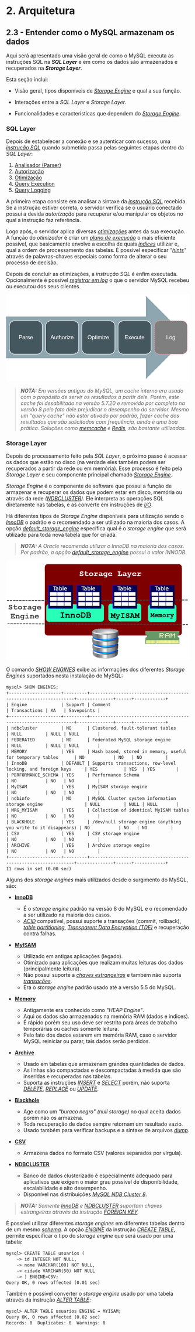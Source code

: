 # 2. Arquitetura

## 2.3 - Entender como o MySQL armazenam os dados

Aqui será apresentado uma visão geral de como o MySQL executa as instruções SQL na **_SQL Layer_** e em como os dados são armazenados e recuperados na **_Storage Layer_**.

Esta seção inclui:

- Visão geral, tipos disponíveis de _[Storage Engine](https://dev.mysql.com/doc/refman/8.0/en/storage-engines.html)_ e qual a sua função.

- Interações entre a _SQL Layer_ e _Storage Layer_.

- Funcionalidades e características que dependem do _[Storage Engine](https://dev.mysql.com/doc/refman/8.0/en/storage-engines.html)_.

### SQL Layer

Depois de estabelecer a conexão e se autenticar com sucesso, uma _[instrução SQL](https://dev.mysql.com/doc/refman/8.0/en/sql-statements.html)_ quando submetida passa pelas seguintes etapas dentro da _SQL Layer_:

1. [Analisador (Parser)](https://dev.mysql.com/doc/refman/8.0/en/sql-statements.html)
2. [Autorização](https://dev.mysql.com/doc/refman/8.0/en/account-management-statements.html)
3. [Otimização](https://dev.mysql.com/doc/refman/8.0/en/optimization.html)
4. [Query Execution](https://dev.mysql.com/doc/refman/8.0/en/sql-data-manipulation-statements.html)
5. [Query Logging](https://dev.mysql.com/doc/refman/8.0/en/query-log.html)

A primeira etapa consiste em analisar a sintaxe da _[instrução SQL](https://dev.mysql.com/doc/refman/8.0/en/sql-statements.html)_ recebida. Se a instrução estiver correta, o servidor verifica se o usuário conectado possui a devida _autorização_ para recuperar e/ou manipular os objetos no qual a instrução faz referência.

Logo após, o servidor aplica diversas _[otimizações](https://dev.mysql.com/doc/refman/8.0/en/optimization.html)_ antes da sua execução. A função do _otimizador_ é criar um _[plano de execução](https://dev.mysql.com/doc/refman/8.0/en/execution-plan-information.html)_ o mais eficiente possível, que basicamente envolve a escolha de quais _[índices](https://dev.mysql.com/doc/refman/8.0/en/create-index.html)_ utilizar e, qual a ordem de processamento das tabelas. É possível especificar _"[hints](https://dev.mysql.com/doc/refman/8.0/en/optimizer-hints.html)"_ através de palavras-chaves especiais como forma de alterar o seu processo de decisão.

Depois de concluír as otimizações, a _instrução SQL_ é enfim executada. Opcionalmente é possível _[registrar em log](https://dev.mysql.com/doc/refman/8.0/en/server-logs.html)_ o que o servidor MySQL recebeu ou executou dos seus clientes.

![alt_text](/imgs/mysql-arch-3.png "Arquitetura - 3")

>_**__NOTA:__** Em versões antigas do MySQL, um cache interno era usado com o propósito de servir os resultados a partir dele. Porém, este cache foi desabilitado na versão 5.7.20 e removido por completo na versão 8 pelo fato dele prejudicar o desempenho do servidor. Mesmo um "query cache" não estar ativado por padrão, fazer cache dos resultados que são solicitados com frequência, ainda é uma boa prática. Soluções como [memcache](https://pt.wikipedia.org/wiki/Memcached) e [Redis](https://en.wikipedia.org/wiki/Redis), são bastante utilizadas._

### Storage Layer

Depois do processamento feito pela _SQL Layer_, o próximo passo é acessar os dados que estão no disco (na verdade eles também podem ser recuperados a partir da rede ou em memória). Esse processo é feito pela _Storage Layer_ e seu componente principal chamado _[Storage Engine](https://dev.mysql.com/doc/refman/8.0/en/storage-engines.html)_.

_Storage Engine_ é o componente de software que possui a função de armazenar e recuperar os dados que podem estar em disco, memória ou através da rede _([NDBCLUSTER](https://dev.mysql.com/doc/refman/8.0/en/mysql-cluster.html))_. Ele interpreta as operações SQL diretamente nas tabelas, e as converte em instruções de _[I/O](https://pt.wikipedia.org/wiki/Entrada/sa%C3%ADda)_.

Há diferentes tipos de _Storage Engine_ disponíveis para utilização sendo o _[InnoDB](https://dev.mysql.com/doc/refman/8.0/en/innodb-storage-engine.html)_ o padrão e o recomendado a ser utilizado na maioria dos casos. A opção _[default_storage_engine](https://dev.mysql.com/doc/refman/8.0/en/server-system-variables.html#sysvar_default_storage_engine)_ especifica qual é o _storage engine_ que será utilizado para toda nova tabela que for criada.

>_**__NOTA:__** A Oracle recomenda utilizar o InnoDB na maioria dos casos. Por padrão, a opção [default_storage_engine](https://dev.mysql.com/doc/refman/8.0/en/server-system-variables.html#sysvar_default_storage_engine) possui o valor INNODB._

![alt_text](/imgs/mysql-arch-4.png "Arquitetura - 4")

O comando _[SHOW ENGINES](https://dev.mysql.com/doc/refman/8.0/en/show-engines.html)_ exibe as informações dos diferentes _Storage Engines_ suportados nesta instalação do MySQL:

```
mysql> SHOW ENGINES;
+--------------------+---------+----------------------------------------------------------------+--------------+------+------------+
| Engine             | Support | Comment                                                        | Transactions | XA   | Savepoints |
+--------------------+---------+----------------------------------------------------------------+--------------+------+------------+
| ndbcluster         | NO      | Clustered, fault-tolerant tables                               | NULL         | NULL | NULL       |
| FEDERATED          | NO      | Federated MySQL storage engine                                 | NULL         | NULL | NULL       |
| MEMORY             | YES     | Hash based, stored in memory, useful for temporary tables      | NO           | NO   | NO         |
| InnoDB             | DEFAULT | Supports transactions, row-level locking, and foreign keys     | YES          | YES  | YES        |
| PERFORMANCE_SCHEMA | YES     | Performance Schema                                             | NO           | NO   | NO         |
| MyISAM             | YES     | MyISAM storage engine                                          | NO           | NO   | NO         |
| ndbinfo            | NO      | MySQL Cluster system information storage engine                | NULL         | NULL | NULL       |
| MRG_MYISAM         | YES     | Collection of identical MyISAM tables                          | NO           | NO   | NO         |
| BLACKHOLE          | YES     | /dev/null storage engine (anything you write to it disappears) | NO           | NO   | NO         |
| CSV                | YES     | CSV storage engine                                             | NO           | NO   | NO         |
| ARCHIVE            | YES     | Archive storage engine                                         | NO           | NO   | NO         |
+--------------------+---------+----------------------------------------------------------------+--------------+------+------------+
11 rows in set (0.00 sec)
```

Alguns dos _storage engines_ mais utilizados desde o surgimento do MySQL, são:

- **[InnoDB](https://dev.mysql.com/doc/refman/8.0/en/innodb-storage-engine.html)**
    - É o _storage engine_ padrão na versão 8 do MySQL e o recomendado a ser utilizado na maioria dos casos.
    - _[ACID](https://pt.wikipedia.org/wiki/ACID)_ compatível, possui suporte a transações (commit, rollback), _[table partitioning](https://dev.mysql.com/doc/refman/8.0/en/partitioning-overview.html)_, _[Transparent Data Encryption (TDE)](https://www.mysql.com/products/enterprise/tde.html)_ e recuperação contra falhas.

- **[MyISAM](https://dev.mysql.com/doc/refman/8.0/en/myisam-storage-engine.html)**
    - Utilizado em antigas aplicações (legado).
    - Otimizado para aplicações que realizam muitas leituras dos dados (principalmente leitura).
    - Não possui suporte a _[chaves estrangeiras](https://dev.mysql.com/doc/refman/8.0/en/create-table-foreign-keys.html)_ e também não suporta _[transações](https://dev.mysql.com/doc/refman/8.0/en/commit.html)_.
    - Era o _storage engine_ padrão usado até a versão 5.5 do MySQL.

- **[Memory](https://dev.mysql.com/doc/refman/8.0/en/memory-storage-engine.html)**
    - Antigamente era conhecido como _"HEAP Engine"_.
    - Aqui os dados são armazenados na memória RAM (dados e indices).    
    - É rápido porém seu uso deve ser restrito para áreas de trabalho temporárias ou caches somente leitura.
    - Pelo fato dos dados estarem em memória RAM, caso o servidor MySQL reiniciar ou parar, tais dados serão perdidos.

- **[Archive](https://dev.mysql.com/doc/refman/8.0/en/archive-storage-engine.html)**
    - Usado em tabelas que armazenam grandes quantidades de dados.
    - As linhas são compactadas e descompactadas à medida que são inseridas e recuperadas nas tabelas.
    - Suporta as instruções _[INSERT](https://dev.mysql.com/doc/refman/8.0/en/insert.html)_ e _[SELECT](https://dev.mysql.com/doc/refman/8.0/en/select.html)_ porém, não suporta _[DELETE](https://dev.mysql.com/doc/refman/8.0/en/delete.html)_, _[REPLACE](https://dev.mysql.com/doc/refman/8.0/en/replace.html)_ ou _[UPDATE](https://dev.mysql.com/doc/refman/8.0/en/update.html)_.

- **[Blackhole](https://dev.mysql.com/doc/refman/8.0/en/blackhole-storage-engine.html)**
    - Age como um _"buraco negro" (null storage)_ no qual aceita dados porém não os armazena.    
    - Toda recuperação de dados sempre retornam um resultado vazio.
    - Usado também para verificar backups e a sintaxe de arquivos _[dump](https://dev.mysql.com/doc/refman/8.0/en/mysqldump.html)_.

- **[CSV](https://dev.mysql.com/doc/refman/8.0/en/csv-storage-engine.html)**
    - Armazena dados no formato CSV (valores separados por vírgula).

- **[NDBCLUSTER](https://dev.mysql.com/doc/refman/8.0/en/mysql-cluster.html)**
    - Banco de dados clusterizado é especialmente adequado para aplicativos que exigem o maior grau possível de disponibilidade, escalabilidade e alto desempenho.
    - Disponível nas distribuições _[MySQL NDB Cluster 8](https://dev.mysql.com/doc/refman/8.0/en/mysql-cluster.html)_.

>_**__NOTA:__** Somente [InnoDB](https://dev.mysql.com/doc/refman/8.0/en/innodb-storage-engine.html) e [NDBCLUSTER](https://dev.mysql.com/doc/refman/8.0/en/mysql-cluster.html) suportam chaves estrangeiras através da instrução [FOREIGN KEY](https://dev.mysql.com/doc/refman/8.0/en/create-table-foreign-keys.html)._

É possível utilizar diferentes _storage engines_ em diferentes tabelas dentro de um mesmo _[schema](https://pt.wikipedia.org/wiki/Esquema_de_banco_de_dados)_. A opção _[ENGINE](https://dev.mysql.com/doc/refman/8.0/en/storage-engine-setting.html)_ da instrução _[CREATE TABLE](https://dev.mysql.com/doc/refman/8.0/en/create-table.html)_, permite especificar o tipo do _storage engine_ que será usado por uma tabela:

```
mysql> CREATE TABLE usuarios (
    -> id INTEGER NOT NULL,
    -> nome VARCHAR(100) NOT NULL,
    -> cidade VARCHAR(50) NOT NULL
    -> ) ENGINE=CSV;
Query OK, 0 rows affected (0.01 sec)
```

Também é possível converter o _storage engine_ usado por uma tabela através da instrução _[ALTER TABLE](https://dev.mysql.com/doc/refman/8.0/en/alter-table.html)_:

```
mysql> ALTER TABLE usuarios ENGINE = MYISAM;
Query OK, 0 rows affected (0.02 sec)
Records: 0  Duplicates: 0  Warnings: 0
```
